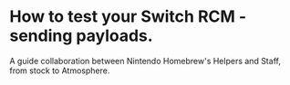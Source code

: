 # How to test your Switch RCM - sending payloads.  

A guide collaboration between Nintendo Homebrew's Helpers and Staff, from stock to Atmosphere.

&nbsp;

